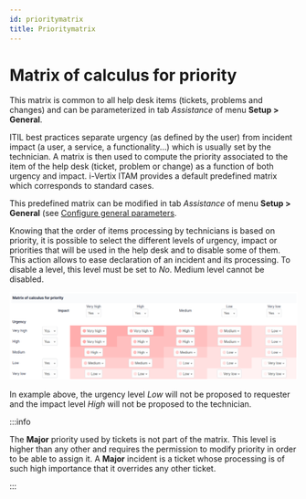 ```yaml
---
id: prioritymatrix
title: Prioritymatrix
---
```


# Matrix of calculus for priority

This matrix is common to all help desk items (tickets, problems and
changes) and can be parameterized in tab *Assistance* of
menu **Setup \> General**.

ITIL best practices separate urgency (as defined by the user) from
incident impact (a user, a service, a functionality...) which is
usually set by the technician. A matrix is then used to compute the
priority associated to the item of the help desk (ticket, problem or
change) as a function of both urgency and impact. i-Vertix ITAM provides a
default predefined matrix which corresponds to standard cases.

This predefined matrix can be modified in tab *Assistance*
of menu **Setup \> General** (see
[Configure general parameters](../../modules/configuration/general/index.md).

Knowing that the order of items processing by technicians is based on
priority, it is possible to select the different levels of urgency,
impact or priorities that will be used in the help desk and to disable
some of them. This action allows to ease declaration of an incident and
its processing. To disable a level, this level must be set to
*No*. Medium level cannot be disabled.

![Matrix of calculus for priority](../../assets/modules/assistance/images/priority_matrix.png)

In example above, the urgency level *Low* will not be
proposed to requester and the impact level *High* will not
be proposed to the technician.

:::info

The **Major** priority used by tickets is not part of the matrix. This
level is higher than any other and requires the permission to modify
priority in order to be able to assign it. A **Major** incident is a
ticket whose processing is of such high importance that it overrides
any other ticket.

:::
